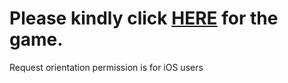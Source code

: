 # Please kindly click [HERE](www.clementkang.github.io) for the game.
Request orientation permission is for iOS users
